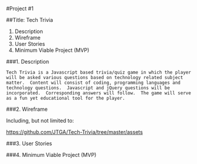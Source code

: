 #Project #1 

##Title:  Tech Trivia


1.  Description
2.  Wireframe
3.  User Stories
4.  Minimum Viable Project (MVP)


###1.  Description

	Tech Trivia is a Javascript based trivia/quiz game in which the player will be asked various questions based on technology related subject matter.  Content will consist of coding, programming languages and technology questions.  Javascript and jQuery questions will be incorporated.  Corresponding answers will follow.  The game will serve as a fun yet educational tool for the player.
	
	
###2.  Wireframe

Including, but not limited to:

https://github.com/JTGA/Tech-Trivia/tree/master/assets


###3. User Stories


###4. Minimum Viable Project (MVP)




